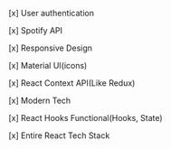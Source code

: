[x] User authentication 

[x] Spotify API 

[x] Responsive Design

[x] Material UI(icons)

[x] React Context API(Like Redux)

[x] Modern Tech

[x] React Hooks Functional(Hooks, State)

[x] Entire React Tech Stack
